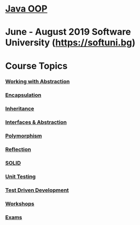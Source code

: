 # [Java OOP]()

# <b>June - August 2019 Software University</b> (https://softuni.bg)

# <b>Course Topics</b><br/>
### [Working with Abstraction]()<br/> 
### [Encapsulation](https://github.com/almanaha/Software-University/tree/master/Java%20OOP/Encapsulation)<br/> 
### [Inheritance](https://github.com/almanaha/Software-University/tree/master/Java%20OOP/Inheritance)<br/>
### [Interfaces & Abstraction](https://github.com/almanaha/Software-University/tree/master/Java%20OOP/InterfacesAndAbstraction)<br/>
### [Polymorphism](https://github.com/almanaha/Software-University/tree/master/Java%20OOP/Polymorphism)<br/>
### [Reflection](https://github.com/almanaha/Software-University/tree/master/Java%20OOP/Reflection)<br/>
### [SOLID](https://github.com/almanaha/Software-University/tree/master/Java%20OOP/SOLID/Workshop%20-%20Logger)<br/>
### [Unit Testing](https://github.com/almanaha/Software-University/tree/master/Java%20OOP/UnitTesting)<br/>
### [Test Driven Development](https://github.com/almanaha/Software-University/tree/master/Java%20OOP/TestDrivenDevelopment)<br/>
### [Workshops](https://github.com/almanaha/Software-University/tree/master/Java%20Advanced/Workshops)<br/>
### [Exams](https://github.com/almanaha/Software-University/tree/master/Java%20OOP/Exams)<br/>
